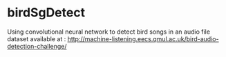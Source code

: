 # birdSgDetect
Using convolutional neural network to detect bird songs in an audio file
dataset available at : http://machine-listening.eecs.qmul.ac.uk/bird-audio-detection-challenge/
